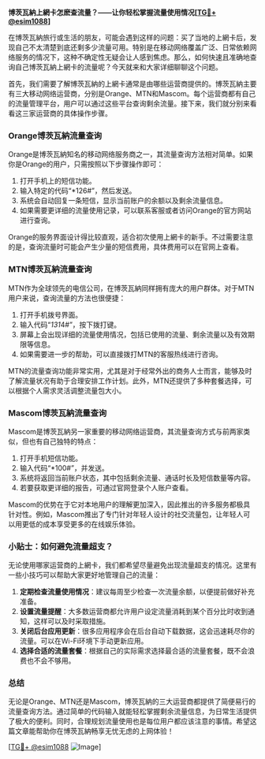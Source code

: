 **博茨瓦納上網卡怎麽查流量？——让你轻松掌握流量使用情况[[TG💪+ @esim1088](https://t.me/s/esim1088)]**

在博茨瓦納旅行或生活的朋友，可能会遇到这样的问题：买了当地的上網卡后，发现自己不太清楚到底还剩多少流量可用。特别是在移动网络覆盖广泛、日常依赖网络服务的情况下，这种不确定性无疑会让人感到焦虑。那么，如何快速且准确地查询自己博茨瓦納上網卡的流量呢？今天就来和大家详细聊聊这个问题。

首先，我们需要了解博茨瓦納的上網卡通常是由哪些运营商提供的。博茨瓦納主要有三大移动网络运营商，分别是Orange、MTN和Mascom。每个运营商都有自己的流量管理平台，用户可以通过这些平台查询剩余流量。接下来，我们就分别来看看这三家运营商的具体操作步骤。

### Orange博茨瓦納流量查询

Orange是博茨瓦納知名的移动网络服务商之一，其流量查询方法相对简单。如果你是Orange的用户，只需按照以下步骤操作即可：

1. 打开手机上的短信功能。
2. 输入特定的代码“*126#”，然后发送。
3. 系统会自动回复一条短信，显示当前账户的余额以及剩余流量信息。
4. 如果需要更详细的流量使用记录，可以联系客服或者访问Orange的官方网站进行查询。

Orange的服务界面设计得比较直观，适合初次使用上網卡的新手。不过需要注意的是，查询流量时可能会产生少量的短信费用，具体费用可以在官网上查看。

### MTN博茨瓦納流量查询

MTN作为全球领先的电信公司，在博茨瓦納同样拥有庞大的用户群体。对于MTN用户来说，查询流量的方法也很便捷：

1. 打开手机拨号界面。
2. 输入代码“*131*4#”，按下拨打键。
3. 屏幕上会出现详细的流量使用情况，包括已使用的流量、剩余流量以及有效期限等信息。
4. 如果需要进一步的帮助，可以直接拨打MTN的客服热线进行咨询。

MTN的流量查询功能非常实用，尤其是对于经常外出的商务人士而言，能够及时了解流量状况有助于合理安排工作计划。此外，MTN还提供了多种套餐选择，可以根据个人需求灵活调整流量包大小。

### Mascom博茨瓦納流量查询

Mascom是博茨瓦納另一家重要的移动网络运营商，其流量查询方式与前两家类似，但也有自己独特的特点：

1. 打开手机短信功能。
2. 输入代码“*100#”，并发送。
3. 系统将返回当前账户状态，其中包括剩余流量、通话时长及短信数量等内容。
4. 若要获取更详细的报告，可通过官网登录个人账户查看。

Mascom的优势在于它对本地用户的理解更加深入，因此推出的许多服务都极具针对性。例如，Mascom推出了专门针对年轻人设计的社交流量包，让年轻人可以用更低的成本享受更多的在线娱乐体验。

### 小贴士：如何避免流量超支？

无论使用哪家运营商的上網卡，我们都希望尽量避免出现流量超支的情况。这里有一些小技巧可以帮助大家更好地管理自己的流量：

1. **定期检查流量使用情况**：建议每周至少检查一次流量余额，以便提前做好补充准备。
2. **设置流量提醒**：大多数运营商都允许用户设定流量消耗到某个百分比时收到通知，这样可以及时采取措施。
3. **关闭后台应用更新**：很多应用程序会在后台自动下载数据，这会迅速耗尽你的流量。可以在Wi-Fi环境下手动更新应用。
4. **选择合适的流量套餐**：根据自己的实际需求选择最合适的流量套餐，既不会浪费也不会不够用。

### 总结

无论是Orange、MTN还是Mascom，博茨瓦納的三大运营商都提供了简便易行的流量查询方法。通过简单的代码输入就能轻松掌握剩余流量信息，为日常生活提供了极大的便利。同时，合理规划流量使用也是每位用户都应该注意的事情。希望这篇文章能帮助你在博茨瓦納畅享无忧无虑的上网体验！

[[TG💪+ @esim1088](https://t.me/s/esim1088) ![Image](https://i.postimg.cc/4NQfJmqS/Snipaste-2025-05-13-00-14-12.png)]